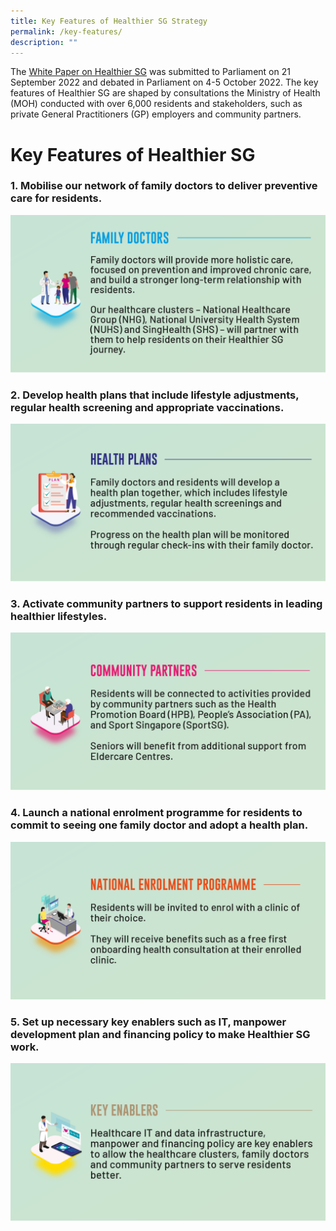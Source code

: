 ```yaml
---
title: Key Features of Healthier SG Strategy
permalink: /key-features/
description: ""
---
```

The [White Paper on Healthier SG](/resources/white-paper) was submitted to Parliament on 21 September 2022 and debated in Parliament on 4-5 October 2022. The key features of Healthier SG are shaped by consultations the Ministry of Health (MOH) conducted with over 6,000 residents and stakeholders, such as private General Practitioners (GP) employers and community partners.
# Key Features of Healthier SG 
### 1. Mobilise our network of family doctors to deliver preventive care for residents.
![](/images/Key%20Features/Family%20Doctors.png)

### 2. Develop health plans that include lifestyle adjustments, regular health screening and appropriate vaccinations.
![](/images/Key%20Features/Health%20Plans.png)

### 3. Activate community partners to support residents in leading healthier lifestyles.
![](/images/Key%20Features/Community%20Partners.png)

### 4. Launch a national enrolment programme for residents to commit to seeing one family doctor and adopt a health plan.
![](/images/Key%20Features/National%20Enrolment%20Programme.png)

### 5. Set up necessary key enablers such as IT, manpower development plan and financing policy to make Healthier SG work.
![](/images/Key%20Features/Key%20Enablers.png)